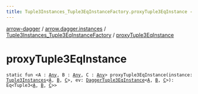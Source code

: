 ```yaml
---
title: Tuple3Instances_Tuple3EqInstanceFactory.proxyTuple3EqInstance - arrow-dagger
---
```


[arrow-dagger](../../index.html) / [arrow.dagger.instances](../index.html) / [Tuple3Instances_Tuple3EqInstanceFactory](index.html) / [proxyTuple3EqInstance](./proxy-tuple3-eq-instance.html)

# proxyTuple3EqInstance

`static fun <A : `[`Any`](https://kotlinlang.org/api/latest/jvm/stdlib/kotlin/-any/index.html)`, B : `[`Any`](https://kotlinlang.org/api/latest/jvm/stdlib/kotlin/-any/index.html)`, C : `[`Any`](https://kotlinlang.org/api/latest/jvm/stdlib/kotlin/-any/index.html)`> proxyTuple3EqInstance(instance: `[`Tuple3Instances`](../-tuple3-instances/index.html)`<`[`A`](proxy-tuple3-eq-instance.html#A)`, `[`B`](proxy-tuple3-eq-instance.html#B)`, `[`C`](proxy-tuple3-eq-instance.html#C)`>, ev: `[`DaggerTuple3EqInstance`](../-dagger-tuple3-eq-instance/index.html)`<`[`A`](proxy-tuple3-eq-instance.html#A)`, `[`B`](proxy-tuple3-eq-instance.html#B)`, `[`C`](proxy-tuple3-eq-instance.html#C)`>): Eq<Tuple3<`[`A`](proxy-tuple3-eq-instance.html#A)`, `[`B`](proxy-tuple3-eq-instance.html#B)`, `[`C`](proxy-tuple3-eq-instance.html#C)`>>`